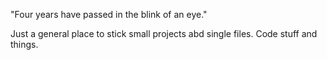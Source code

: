 
"Four years have passed in the blink of an eye."

Just a general place to stick small projects abd single files. 
Code stuff and things. 

